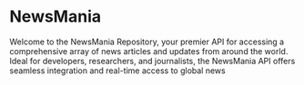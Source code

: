 # NewsMania
Welcome to the NewsMania Repository, your premier API for accessing a comprehensive array of news articles and updates from around the world. Ideal for developers, researchers, and journalists, the NewsMania API offers seamless integration and real-time access to global news
